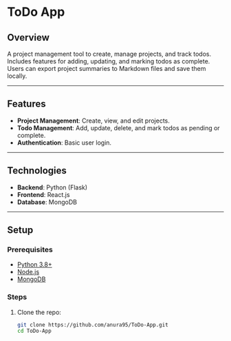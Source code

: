# ToDo App

## Overview
A project management tool to create, manage projects, and track todos. Includes features for adding, updating, and marking todos as complete. Users can export project summaries to Markdown files and save them locally.

---

## Features
- **Project Management**: Create, view, and edit projects.
- **Todo Management**: Add, update, delete, and mark todos as pending or complete.
- **Authentication**: Basic user login.

---

## Technologies
- **Backend**: Python (Flask)
- **Frontend**: React.js
- **Database**: MongoDB


---

## Setup
### Prerequisites
- [Python 3.8+](https://www.python.org/)
- [Node.js](https://nodejs.org/)
- [MongoDB](https://www.mongodb.com/)

### Steps
1. Clone the repo:
   ```bash
   git clone https://github.com/anura95/ToDo-App.git
   cd ToDo-App
